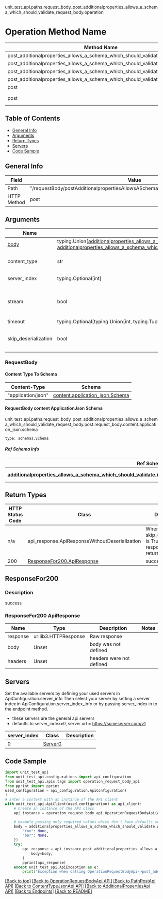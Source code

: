 unit_test_api.paths.request_body_post_additionalproperties_allows_a_schema_which_should_validate_request_body.operation
# Operation Method Name

| Method Name | Api Class | Notes |
| ----------- | --------- | ----- |
| post_additionalproperties_allows_a_schema_which_should_validate_request_body | [OperationRequestBodyApi](../../apis/tags/operation_request_body_api.md) | This api is only for tag=operation.requestBody |
| post_additionalproperties_allows_a_schema_which_should_validate_request_body | [PathPostApi](../../apis/tags/path_post_api.md) | This api is only for tag=path.post |
| post_additionalproperties_allows_a_schema_which_should_validate_request_body | [ContentTypeJsonApi](../../apis/tags/content_type_json_api.md) | This api is only for tag=contentType_json |
| post_additionalproperties_allows_a_schema_which_should_validate_request_body | [AdditionalPropertiesApi](../../apis/tags/additional_properties_api.md) | This api is only for tag=additionalProperties |
| post | ApiForPost | This api is only for this endpoint |
| post | RequestBodyPostAdditionalpropertiesAllowsASchemaWhichShouldValidateRequestBody | This api is only for path=/requestBody/postAdditionalpropertiesAllowsASchemaWhichShouldValidateRequestBody |

## Table of Contents
- [General Info](#general-info)
- [Arguments](#arguments)
- [Return Types](#return-types)
- [Servers](#servers)
- [Code Sample](#code-sample)

## General Info
| Field | Value |
| ----- | ----- |
| Path | "/requestBody/postAdditionalpropertiesAllowsASchemaWhichShouldValidateRequestBody" |
| HTTP Method | post |

## Arguments

Name | Type | Description  | Notes
------------- | ------------- | ------------- | -------------
[body](#requestbody) | typing.Union[[additionalproperties_allows_a_schema_which_should_validate.AdditionalpropertiesAllowsASchemaWhichShouldValidateDictInput](../../components/schema/additionalproperties_allows_a_schema_which_should_validate.md#additionalpropertiesallowsaschemawhichshouldvalidatedictinput), [additionalproperties_allows_a_schema_which_should_validate.AdditionalpropertiesAllowsASchemaWhichShouldValidateDict](../../components/schema/additionalproperties_allows_a_schema_which_should_validate.md#additionalpropertiesallowsaschemawhichshouldvalidatedict)] | required |
content_type | str | optional, default is 'application/json' | Selects the schema and serialization of the request body. value must be one of ['application/json']
server_index | typing.Optional[int] | default is None | Allows one to select a different [server](#servers). If not None, must be one of [0]
stream | bool | default is False | if True then the response.content will be streamed and loaded from a file like object. When downloading a file, set this to True to force the code to deserialize the content to a FileSchema file
timeout | typing.Optional[typing.Union[int, typing.Tuple]] | default is None | the timeout used by the rest client
skip_deserialization | bool | default is False | when True, headers and body will be unset and an instance of api_response.ApiResponseWithoutDeserialization will be returned

### RequestBody

#### Content Type To Schema
Content-Type | Schema
------------ | -------
"application/json" | [content.application_json.Schema](#requestbody-content-applicationjson-schema)

#### RequestBody content ApplicationJson Schema
unit_test_api.paths.request_body_post_additionalproperties_allows_a_schema_which_should_validate_request_body.post.request_body.content.application_json.schema
```
type: schemas.Schema
```

##### Ref Schema Info
Ref Schema | Input Type | Output Type
---------- | ---------- | -----------
[**additionalproperties_allows_a_schema_which_should_validate.AdditionalpropertiesAllowsASchemaWhichShouldValidate**](../../components/schema/additionalproperties_allows_a_schema_which_should_validate.md) | [additionalproperties_allows_a_schema_which_should_validate.AdditionalpropertiesAllowsASchemaWhichShouldValidateDictInput](../../components/schema/additionalproperties_allows_a_schema_which_should_validate.md#additionalpropertiesallowsaschemawhichshouldvalidatedictinput), [additionalproperties_allows_a_schema_which_should_validate.AdditionalpropertiesAllowsASchemaWhichShouldValidateDict](../../components/schema/additionalproperties_allows_a_schema_which_should_validate.md#additionalpropertiesallowsaschemawhichshouldvalidatedict) | [additionalproperties_allows_a_schema_which_should_validate.AdditionalpropertiesAllowsASchemaWhichShouldValidateDict](../../components/schema/additionalproperties_allows_a_schema_which_should_validate.md#additionalpropertiesallowsaschemawhichshouldvalidatedict)

## Return Types

HTTP Status Code | Class | Description
------------- | ------------- | -------------
n/a | api_response.ApiResponseWithoutDeserialization | When skip_deserialization is True this response is returned
200 | [ResponseFor200.ApiResponse](#responsefor200-apiresponse) | success

## ResponseFor200

### Description
success

### ResponseFor200 ApiResponse
Name | Type | Description  | Notes
------------- | ------------- | ------------- | -------------
response | urllib3.HTTPResponse | Raw response |
body | Unset | body was not defined |
headers | Unset | headers were not defined |

## Servers

Set the available servers by defining your used servers in ApiConfiguration.server_info
Then select your server by setting a server index in ApiConfiguration.server_index_info or by
passing server_index in to the endpoint method.
- these servers are the general api servers
- defaults to server_index=0, server.url = https://someserver.com/v1

server_index | Class | Description
------------ | ----- | ------------
0 | [Server0](../../servers/server_0.md) |

## Code Sample

```python
import unit_test_api
from unit_test_api.configurations import api_configuration
from unit_test_api.apis.tags import operation_request_body_api
from pprint import pprint
used_configuration = api_configuration.ApiConfiguration(
)
# Enter a context with an instance of the API client
with unit_test_api.ApiClient(used_configuration) as api_client:
    # Create an instance of the API class
    api_instance = operation_request_body_api.OperationRequestBodyApi(api_client)

    # example passing only required values which don't have defaults set
    body = additionalproperties_allows_a_schema_which_should_validate.AdditionalpropertiesAllowsASchemaWhichShouldValidate.validate({
        "foo": None,
        "bar": None,
    })
    try:
        api_response = api_instance.post_additionalproperties_allows_a_schema_which_should_validate_request_body(
            body=body,
        )
        pprint(api_response)
    except unit_test_api.ApiException as e:
        print("Exception when calling OperationRequestBodyApi->post_additionalproperties_allows_a_schema_which_should_validate_request_body: %s\n" % e)
```

[[Back to top]](#top)
[[Back to OperationRequestBodyApi API]](../../apis/tags/operation_request_body_api.md)
[[Back to PathPostApi API]](../../apis/tags/path_post_api.md)
[[Back to ContentTypeJsonApi API]](../../apis/tags/content_type_json_api.md)
[[Back to AdditionalPropertiesApi API]](../../apis/tags/additional_properties_api.md)
[[Back to Endpoints]](../../../README.md#Endpoints) [[Back to README]](../../../README.md)